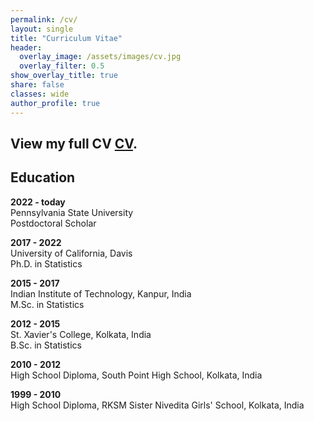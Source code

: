 ```yaml
---
permalink: /cv/
layout: single
title: "Curriculum Vitae"
header:
  overlay_image: /assets/images/cv.jpg
  overlay_filter: 0.5
show_overlay_title: true
share: false
classes: wide
author_profile: true  
---
```


View my full CV <a href="/assets/pdf/CV.pdf" target="_blank">CV</a>.
---------------


Education
---------------

__2022 - today__<br/>
Pennsylvania State University<br/>
Postdoctoral Scholar

__2017 - 2022__<br/>
University of California, Davis<br/>
Ph.D. in Statistics

__2015 - 2017__<br/>
Indian Institute of Technology, Kanpur, India<br/>
M.Sc. in Statistics

__2012 - 2015__<br/>
St. Xavier's College, Kolkata, India<br/>
B.Sc. in Statistics

__2010 - 2012__<br/>
High School Diploma, South Point High School, Kolkata, India

__1999 - 2010__<br/>
High School Diploma, RKSM Sister Nivedita Girls' School, Kolkata, India





